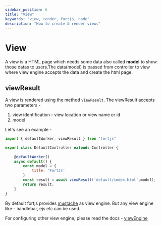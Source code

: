 ```yaml
---
sidebar_position: 6
title: "View"
keywords: "view, render, fortjs, node"
description: "How to create & render views"
---
```


# View

A view is a HTML page which needs some data also called **model** to show those datas to users.The data(model) is passed from controller to view where view engine accepts the data and create the html page.

## viewResult

A view is rendered using the method `viewResult`. The viewResult accepts two parameters - 

1. view identification - view location or view name or id
2. model

Let's see an example - 

```javascript
import { defaultWorker, viewResult } from "fortjs"

export class DefaultController extends Controller {
    
    @defaultWorker()
    async default() {
        const model = {
            title: 'FortJs'
        }
        const result = await viewResult('default/index.html',model);
        return result;
    }
}
```

By default fortjs provides [mustache](https://github.com/janl/mustache.js/) as view engine. But any view engine like - handlebar, ejs etc can be used.

For configuring other view engine, please read the docs - [viewEngine](/docs/advanced/view-engine)